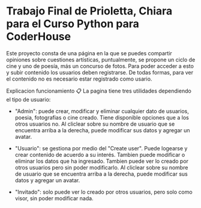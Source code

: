 ﻿# Trabajo Final de Prioletta, Chiara para el Curso Python para CoderHouse

Este proyecto consta de una página en la que se puedes compartir opiniones sobre cuestiones artísticas, puntualmente, se propone un ciclo de cine y uno de poesía, más un concurso de fotos. Para poder acceder a esto y subir contenido los usuarios deben registrarse. De todas formas, para ver el contenido no es necesario estar registrado como usario.

Explicacion funcionamiento 📋
La pagina tiene tres utilidades dependiendo el tipo de usuario:
- "Admin": puede crear, modificar y eliminar cualquier dato de usuarios, poesia, fotografias o cine creado. Tiene disponible opciones que a los otros usuarios no. Al cliclear sobre su nombre de usuario que se encuentra arriba a la derecha, puede modificar sus datos y agregar un avatar.

- "Usuario": se gestiona por medio del "Create user". Puede logearse y crear contenido de acuerdo a su interés. Tambien puede modificar o eliminar los datos que ha ingresado. Tambien puede ver lo creado por otros usuarios pero sin poder modificarlo. Al cliclear sobre su nombre de usuario que se encuentra arriba a la derecha, puede modificar sus datos y agregar un avatar.

- "Invitado": solo puede ver lo creado por otros usuarios, pero solo como visor, sin poder modificar nada.
